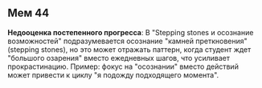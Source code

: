 ## Мем 44

**Недооценка постепенного прогресса**: В "Stepping stones и осознание возможностей" подразумевается осознание "камней преткновения" (stepping stones), но это может отражать паттерн, когда студент ждет "большого озарения" вместо ежедневных шагов, что усиливает прокрастинацию. Пример: фокус на "осознании" вместо действий может привести к циклу "я подожду подходящего момента".